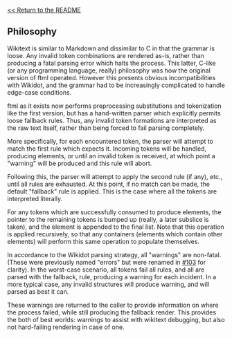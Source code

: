[<< Return to the README](../README.md)

## Philosophy

Wikitext is similar to Markdown and dissimilar to C in that the grammar is loose.
Any invalid token combinations are rendered as-is, rather than producing a fatal parsing
error which halts the process. This latter, C-like (or any programming language, really)
philosophy was how the original version of ftml operated. However this presents obvious
incompatibilities with Wikidot, and the grammar had to be increasingly complicated to handle
edge-case conditions.

ftml as it exists now performs preprocessing substitutions and tokenization like the first version,
but has a hand-written parser which explicitly permits loose fallback rules. Thus, any invalid
token formations are interpreted as the raw text itself, rather than being forced to fail parsing completely.

More specifically, for each encountered token, the parser will attempt to match the first rule
which expects it. Incoming tokens will be handled, producing elements, or until an invalid token
is received, at which point a "warning" will be produced and this rule will abort.

Following this, the parser will attempt to apply the second rule (if any), etc., until all rules are
exhausted. At this point, if no match can be made, the default "fallback" rule is applied. This is
the case where all the tokens are interpreted literally.

For any tokens which are successfully consumed to produce elements, the pointer to the remaining tokens
is bumped up (really, a later subslice is taken), and the element is appended to the final list.
Note that this operation is applied recursively, so that any containers (elements which contain other
elements) will perform this same operation to populate themselves.

In accordance to the Wikidot parsing strategy, all "warnings" are non-fatal. (These were previously named
"errors" but were renamed in [#103](https://github.com/Nu-SCPTheme/ftml/pull/103) for clarity).
In the worst-case scenario, all tokens fail all rules, and all are parsed with the fallback, rule, producing
a warning for each incident. In a more typical case, any invalid structures will produce warning, and will
parsed as best it can.

These warnings are returned to the caller to provide information on where the process failed, while still
producing the fallback render. This provides the both of best worlds: warnings to assist with wikitext
debugging, but also not hard-failing rendering in case of one.
